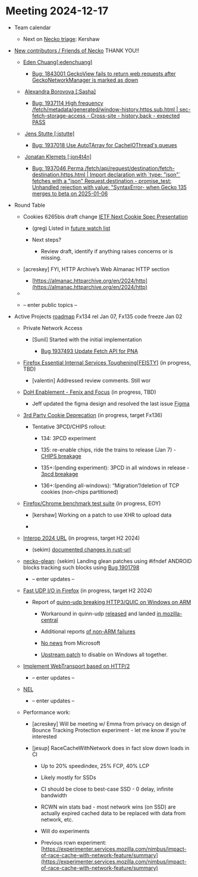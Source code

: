 # Meeting 2024-12-17

-   Team calendar
    

    -   Next on [Necko triage](https://github.com/mozilla-necko/triage-list): Kershaw
    

  

-   [New contributors / Friends of Necko](https://bugzilla.mozilla.org/buglist.cgi?classification=Client%20Software&classification=Developer%20Infrastructure&classification=Components&classification=Server%20Software&classification=Other&v4=smayya%40mozilla.com&o9=equals&n1=1&o10=equals&f1=assigned_to&v3=edgul%40mozilla.com&v7=nobody%40mozilla.org&v9=sekim%40mozilla.com&o4=equals&bug_status=RESOLVED&bug_status=VERIFIED&bug_status=CLOSED&n5=1&n6=1&f2=assigned_to&priority=P1&priority=P2&priority=P3&priority=P4&priority=P5&priority=--&f8=assigned_to&v10=mail%40max-inden.de&f6=assigned_to&resolution=---&resolution=FIXED&resolution=INVALID&resolution=WONTFIX&resolution=INACTIVE&resolution=DUPLICATE&resolution=WORKSFORME&resolution=INCOMPLETE&resolution=SUPPORT&resolution=EXPIRED&resolution=MOVED&f5=assigned_to&bug_type=defect&bug_type=enhancement&bug_type=task&chfieldfrom=2024-09-03&n8=1&n2=1&o7=equals&o3=equals&v2=kershaw%40mozilla.com&product=Core&v8=wptsync%40mozilla.bugs&f10=assigned_to&f9=assigned_to&n10=1&query_format=advanced&v6=rjesup%40jesup.org&v5=acreskey%40mozilla.com&o1=equals&n9=1&o8=equals&list_id=17211902&n7=1&n3=1&o2=equals&f4=assigned_to&component=DOM%3A%20Networking&component=Networking&component=Networking%3A%20Cache&component=Networking%3A%20Cookies&component=Networking%3A%20DNS&component=Networking%3A%20File&component=Networking%3A%20HTTP&component=Networking%3A%20JAR&component=Networking%3A%20Proxy&component=Networking%3A%20WebSockets&f3=assigned_to&f7=assigned_to&chfield=cf_last_resolved&v1=valentin.gosu%40gmail.com&o5=equals&o6=equals&n4=1) THANK YOU!!
    

    -   [Eden Chuang\[:edenchuang\]](https://bugzilla.mozilla.org/user_profile?user_id=516138)
    

        -   [Bug: 1843001 GeckoView fails to return web requests after GeckoNetworkManager is marked as down](https://bugzilla.mozilla.org/show_bug.cgi?id=1843001)
    

    -    [Alexandra Borovova \[:Sasha\]](https://bugzilla.mozilla.org/user_profile?user_id=704132)
    

        -   [Bug: 1937114 High frequency /fetch/metadata/generated/window-history.https.sub.html | sec-fetch-storage-access - Cross-site - history.back - expected PASS](https://bugzilla.mozilla.org/show_bug.cgi?id=1937114)
    

    -    [Jens Stutte \[:jstutte\]](https://bugzilla.mozilla.org/user_profile?user_id=646284)
    

        -   [Bug: 1937018 Use AutoTArray for CacheIOThread's queues](https://bugzilla.mozilla.org/show_bug.cgi?id=1937018)
    

    -    [Jonatan Klemets \[:jon4t4n\]](https://bugzilla.mozilla.org/user_profile?user_id=671340)
    

        -   [Bug: 1937046 Perma /fetch/api/request/destination/fetch-destination.https.html | Import declaration with \`type: "json"\` fetches with a "json" Request.destination - promise\_test: Unhandled rejection with value: "SyntaxError- when Gecko 135 merges to beta on 2025-01-06](https://bugzilla.mozilla.org/show_bug.cgi?id=1937046)
    

  

  

  

-   Round Table
    

    -   Cookies 6265bis draft change [IETF Next Cookie Spec Presentation](https://docs.google.com/presentation/d/17FCT2BuYou7AB_dUzq9u6_q3X8L9CTswmrOMGVnshCM/edit#slide=id.g2ecd818a690_0_3)
    

        -   (greg) Listed in [future watch list](https://mozilla-hub.atlassian.net/wiki/spaces/FIREFOX/pages/421167244/Future+Watch+List+Necko)
    
        -   Next steps? 
    

            -   Review draft, identify if anything raises concerns or is missing.
    

    -   \[acreskey\] FYI, HTTP Archive’s Web Almanac HTTP section
    

        -   [https://almanac.httparchive.org/en/2024/http](https://almanac.httparchive.org/en/2024/http)
    

    -     
    
    -   – enter public topics –
    

  

-   Active Projects [roadmap](https://mozilla-hub.atlassian.net/jira/plans/71/scenarios/71?vid=300#plan/backlog) Fx134 rel Jan 07, Fx135 code freeze Jan 02
    

    -   Private Network Access
    

        -   \[Sunil\] Started with the initial implementation
    

            -   [Bug 1937493 Update Fetch API for PNA](https://bugzilla.mozilla.org/show_bug.cgi?id=1937493)
    

    -   [Firefox Essential Internal Services Toughening\[FEISTY\]](https://mozilla-hub.atlassian.net/browse/FFXP-2982) (in progress, TBD)
    

        -   \[valentin\] Addressed review comments. Still wor
    

    -   [DoH Enablement - Fenix and Focus](https://mozilla-hub.atlassian.net/browse/FFXP-2634) (in progress, TBD)
    

        -   Jeff updated the figma design and resolved the last issue [Figma](https://www.figma.com/design/fTXtyaBE8maikF9b8cNJmg/DNS-over-HTTPs---Android?node-id=2009-2658&t=7rMQBNFEFPo2mSl0-0)
    

    -   [3rd Party Cookie Deprecation](https://mozilla-hub.atlassian.net/browse/FFXP-2237) (in progress, target Fx136)
    

        -   Tentative 3PCD/CHIPS rollout:
    

            -   134: 3PCD experiment
    
            -   135: re-enable chips, ride the trains to release (Jan 7) - [CHIPS breakage](https://bugzilla.mozilla.org/show_bug.cgi?id=1923692)
    
            -   135+:(pending experiment): 3PCD in all windows in release - [3pcd breakage](https://bugzilla.mozilla.org/show_bug.cgi?id=1917788)
    
            -   136+:(pending all-windows): “Migration”/deletion of TCP cookies (non-chips partitioned)
    

    -   [Firefox/Chrome benchmark test suite](https://mozilla-hub.atlassian.net/browse/FFXP-2784) (in progress, EOY)
    

        -   \[kershaw\] Working on a patch to use XHR to upload data
    
        -     
    

    -   [Interop 2024 URL](https://mozilla-hub.atlassian.net/browse/FFXP-2202) (in progress, target H2 2024)
    

        -   (sekim) [documented changes in rust-url](https://docs.google.com/document/d/1kjgBK_5EmNpL3I7geHDgIoloSBVt8WBJep4OBOCtyeU/edit?usp=sharing) 
    

    -   [necko-glean](https://bugzilla.mozilla.org/show_bug.cgi?id=1854569): (sekim) Landing glean patches using #ifndef ANDROID blocks tracking such blocks using [Bug 1901798](https://bugzilla.mozilla.org/show_bug.cgi?id=1901798)  
    

        -   – enter updates –
    

    -   [Fast UDP I/O in Firefox](https://mozilla-hub.atlassian.net/browse/FFXP-2862) (in progress, target H2 2024)
    

        -   Report of [quinn-udp breaking HTTP3/QUIC on Windows on ARM](https://bugzilla.mozilla.org/show_bug.cgi?id=1916558)
    

            -   Workaround in quinn-udp [released](https://github.com/quinn-rs/quinn/pull/2071) and landed [in mozilla-central](https://phabricator.services.mozilla.com/D231505)
    
            -   Additional reports [of non-ARM failures](https://bugzilla.mozilla.org/show_bug.cgi?id=1916558#c54)
    
            -   [No news](https://bugzilla.mozilla.org/show_bug.cgi?id=1916558#c55) from Microsoft
    
            -   [Upstream patch](https://github.com/quinn-rs/quinn/pull/2092) to disable on Windows all together.
    

    -   [Implement WebTransport based on HTTP/2](https://mozilla-hub.atlassian.net/browse/FFXP-2594)
    

        -   – enter updates –
    

    -   [NEL](https://bugzilla.mozilla.org/show_bug.cgi?id=1145235)
    

        -   – enter updates –
    

    -   Performance work: 
    

        -   \[acreskey\] Will be meeting w/ Emma from privacy on design of Bounce Tracking Protection experiment - let me know if you’re interested
    
        -   \[jesup\] RaceCacheWithNetwork does in fact slow down loads in CI
    

            -   Up to 20% speedindex, 25% FCP, 40% LCP
    
            -   Likely mostly for SSDs
    
            -   CI should be close to best-case SSD - 0 delay, infinite bandwidth
    
            -   RCWN win stats bad - most network wins (on SSD) are actually expired cached data to be replaced with data from network, etc.
    
            -   Will do experiments
    
            -   Previous rcwn experiment: [https://experimenter.services.mozilla.com/nimbus/impact-of-race-cache-with-network-feature/summary](https://experimenter.services.mozilla.com/nimbus/impact-of-race-cache-with-network-feature/summary)